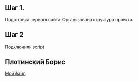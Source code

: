 ## Шаг 1.
Подготовка первого сайта. Организована структура проекта.

## Шаг 2
Подключили script

## Плотинский Борис

[Мой файл](commands_BPlotinskiy.md)

